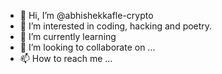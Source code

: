 - 👋 Hi, I’m @abhishekkafle-crypto
- 👀 I’m interested in coding, hacking and poetry.
- 🌱 I’m currently learning 
- 💞️ I’m looking to collaborate on ...
- 📫 How to reach me ...

<!---
abhishekkafle-crypto/abhishekkafle-crypto is a ✨ special ✨ repository because its `README.md` (this file) appears on your GitHub profile.
You can click the Preview link to take a look at your changes.
--->
